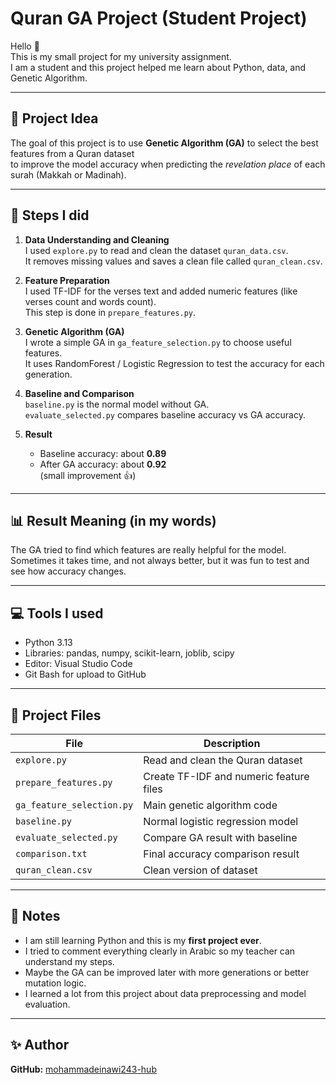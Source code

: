 # Quran GA Project (Student Project)

Hello 👋  
This is my small project for my university assignment.  
I am a student and this project helped me learn about Python, data, and Genetic Algorithm.

---

## 📘 Project Idea
The goal of this project is to use **Genetic Algorithm (GA)** to select the best features from a Quran dataset  
to improve the model accuracy when predicting the *revelation place* of each surah (Makkah or Madinah).

---

## 🧩 Steps I did 
1. **Data Understanding and Cleaning**  
   I used `explore.py` to read and clean the dataset `quran_data.csv`.  
   It removes missing values and saves a clean file called `quran_clean.csv`.

2. **Feature Preparation**  
   I used TF-IDF for the verses text and added numeric features (like verses count and words count).  
   This step is done in `prepare_features.py`.

3. **Genetic Algorithm (GA)**  
   I wrote a simple GA in `ga_feature_selection.py` to choose useful features.  
   It uses RandomForest / Logistic Regression to test the accuracy for each generation.

4. **Baseline and Comparison**  
   `baseline.py` is the normal model without GA.  
   `evaluate_selected.py` compares baseline accuracy vs GA accuracy.

5. **Result**  
   - Baseline accuracy: about **0.89**  
   - After GA accuracy: about **0.92**  
   (small improvement 👍)

---

## 📊 Result Meaning (in my words)
The GA tried to find which features are really helpful for the model.  
Sometimes it takes time, and not always better, but it was fun to test and see how accuracy changes.

---

## 💻 Tools I used
- Python 3.13  
- Libraries: pandas, numpy, scikit-learn, joblib, scipy  
- Editor: Visual Studio Code  
- Git Bash for upload to GitHub

---

## 📁 Project Files
| File | Description |
|------|--------------|
| `explore.py` | Read and clean the Quran dataset |
| `prepare_features.py` | Create TF-IDF and numeric feature files |
| `ga_feature_selection.py` | Main genetic algorithm code |
| `baseline.py` | Normal logistic regression model |
| `evaluate_selected.py` | Compare GA result with baseline |
| `comparison.txt` | Final accuracy comparison result |
| `quran_clean.csv` | Clean version of dataset |

---

## 🧠 Notes
- I am still learning Python and this is my **first project ever**.  
- I tried to comment everything clearly in Arabic so my teacher can understand my steps.  
- Maybe the GA can be improved later with more generations or better mutation logic.  
- I learned a lot from this project about data preprocessing and model evaluation.

---

## ✨ Author
**GitHub:** [mohammadeinawi243-hub](https://github.com/mohammadeinawi243-hub)
